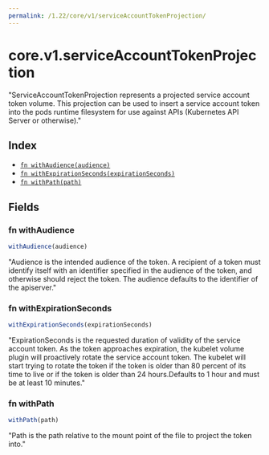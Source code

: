 ```yaml
---
permalink: /1.22/core/v1/serviceAccountTokenProjection/
---
```


# core.v1.serviceAccountTokenProjection

"ServiceAccountTokenProjection represents a projected service account token volume. This projection can be used to insert a service account token into the pods runtime filesystem for use against APIs (Kubernetes API Server or otherwise)."

## Index

* [`fn withAudience(audience)`](#fn-withaudience)
* [`fn withExpirationSeconds(expirationSeconds)`](#fn-withexpirationseconds)
* [`fn withPath(path)`](#fn-withpath)

## Fields

### fn withAudience

```ts
withAudience(audience)
```

"Audience is the intended audience of the token. A recipient of a token must identify itself with an identifier specified in the audience of the token, and otherwise should reject the token. The audience defaults to the identifier of the apiserver."

### fn withExpirationSeconds

```ts
withExpirationSeconds(expirationSeconds)
```

"ExpirationSeconds is the requested duration of validity of the service account token. As the token approaches expiration, the kubelet volume plugin will proactively rotate the service account token. The kubelet will start trying to rotate the token if the token is older than 80 percent of its time to live or if the token is older than 24 hours.Defaults to 1 hour and must be at least 10 minutes."

### fn withPath

```ts
withPath(path)
```

"Path is the path relative to the mount point of the file to project the token into."